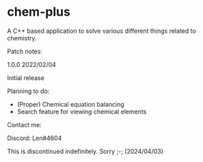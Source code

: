 # chem-plus
A C++ based application to solve various different things related to chemistry.


Patch notes:


1.0.0 2022/02/04

Initial release


Planning to do:

* (Proper) Chemical equation balancing
* Search feature for viewing chemical elements


Contact me:

Discord: Len#4604

This is discontinued indefinitely. Sorry ;-; (2024/04/03)
